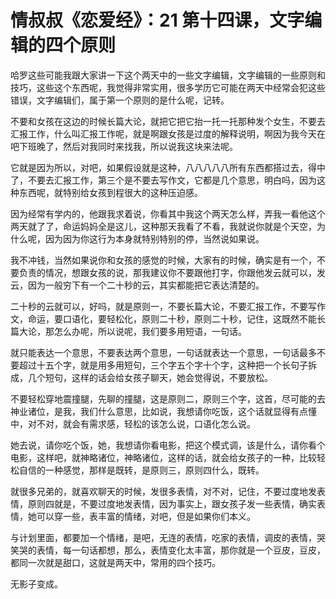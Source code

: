 # 情叔叔《恋爱经》：21 第十四课，文字编辑的四个原则

哈罗这些可能我跟大家讲一下这个两天中的一些文字编辑，文字编辑的一些原则和技巧，这些这个东西呢，我觉得非常实用，很多学历它可能在两天中经常会犯这些错误，文字编辑们，属于第一个原则的是什么呢，记转。

不要和女孩在这边的时候长篇大论，就把它把它抬一托一托那种发个女生，不要去汇报工作，什么叫汇报工作呢，就是啊跟女孩是过度的解释说明，啊因为我今天在吧下班晚了，然后对我同时来找我，所以说我这块来法呢。

它就是因为所以，对吧，如果假设就是这种，八八八八八所有东西都搭过去，得中了，不要去汇报工作，第三个是不要去写作文，它都是几个意思，明白吗，因为这种东西呢，就特别给女孩到程很大的这种压迫感。

因为经常有学内的，他跟我求着说，你看其中我这个两天怎么样，弄我一看他这个两天就了了，命运妈妈全是这儿，这种那天我看了不看，我就说你就是个天空，为什么呢，因为因为你这行为本身就特别特别的停，当然说如果说。

我不冲钱，当然如果说你和女孩的感觉的时候，大家有的时候，确实是有一个，不要负责的情况，想跟女孩的说，那我建议你不要跟他打字，你跟他发云就可以，发云，因为一般穷下有一个二十秒的云，其实都能把它表达清楚的。

二十秒的云就可以，好吗，就是原则一，不要长篇大论，不要汇报工作，不要写作文，命运，要口语化，要轻松化，原则二十秒，原则二十秒，记住，这既然不能长篇大论，那怎么办呢，所以说呢，我们要多用短语，一句话。

就只能表达一个意思，不要表达两个意思，一句话就表达一个意思，一句话最多不要超过十五个字，就是用多用短句，三个字五个字十个字，这种把一个长句子拆成，几个短句，这样的话会给女孩子聊天，她会觉得说，不要放松。

不要轻松穿地震撞腿，先聊的撞腿，这是原则二，原则三个字，这首，尽可能的去神业诸位，是我，我们什么意思，比如说，我想请你吃饭，这个话就显得有点懂中，对不对，就会有需求感，轻松的该怎么说，口语化怎么说。

她去说，请你吃个饭，她，我想请你看电影，把这个模式调，该是什么，请你看个电影，这样吧，就神略诸位，神略诸位，这样的话，就会给女孩子的一种，比较轻松自信的一种感觉，那样是既转，是原则三，原则四什么，既转。

就很多兄弟的，就喜欢聊天的时候，发很多表情，对不对，记住，不要过度地发表情，原则四就是，不要过度地发表情，因为事实上，跟女孩子发一些表情，确实表情，她可以穿一些，表丰富的情绪，对吧，但是如果你们本义。

与计划里面，都要加一个情绪，是吧，无连的表情，吃家的表情，调皮的表情，哭笑哭的表情，每一句话都想，那么，表情变化太丰富，那你就是一个豆皮，豆皮，都同一次就是甜口，这就是两天中，常用的四个技巧。

无影子变成。